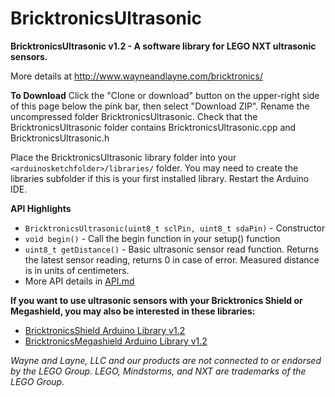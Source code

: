 BricktronicsUltrasonic
======================

**BricktronicsUltrasonic v1.2 - A software library for LEGO NXT ultrasonic sensors.**

More details at http://www.wayneandlayne.com/bricktronics/

**To Download**
Click the "Clone or download" button on the upper-right side of this page below the pink bar, then select "Download ZIP". Rename the uncompressed folder BricktronicsUltrasonic. Check that the BricktronicsUltrasonic folder contains BricktronicsUltrasonic.cpp and BricktronicsUltrasonic.h

Place the BricktronicsUltrasonic library folder into your `<arduinosketchfolder>/libraries/` folder. You may need to create the libraries subfolder if this is your first installed library. Restart the Arduino IDE.

**API Highlights**
* `BricktronicsUltrasonic(uint8_t sclPin, uint8_t sdaPin)` - Constructor
* `void begin()` - Call the begin function in your setup() function
* `uint8_t getDistance()` - Basic ultrasonic sensor read function. Returns the latest sensor reading, returns 0 in case of error. Measured distance is in units of centimeters.
* More API details in [API.md](API.md)

**If you want to use ultrasonic sensors with your Bricktronics Shield or Megashield, you may also be interested in these libraries:**
* [BricktronicsShield Arduino Library v1.2](https://github.com/wayneandlayne/BricktronicsShield)
* [BricktronicsMegashield Arduino Library v1.2](https://github.com/wayneandlayne/BricktronicsMegashield)

_Wayne and Layne, LLC and our products are not connected to or endorsed by the LEGO Group. LEGO, Mindstorms, and NXT are trademarks of the LEGO Group._


